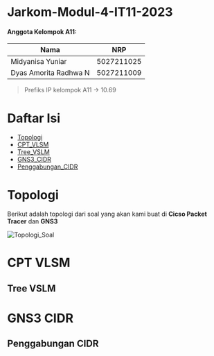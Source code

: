 # Jarkom-Modul-4-IT11-2023

#### Anggota Kelompok A11:

| Nama                   | NRP        |
| ---------------------- | ---------- |
| Midyanisa Yuniar       | 5027211025 |
| Dyas Amorita Radhwa N  | 5027211009 |

> Prefiks IP kelompok A11 -> 10.69

# Daftar Isi
* [Topologi](#Topologi)
* [CPT_VLSM](#CPTVLSM)
* [Tree_VSLM](#TreeVSLM)
* [GNS3_CIDR](#GNS3CIDR)
* [Penggabungan_CIDR](#PenggabunganCIDR)
  
# Topologi
Berikut adalah topologi dari soal yang akan kami buat di **Cicso Packet Tracer** dan **GNS3**

![Topologi_Soal](https://github.com/Yuniarrr/Jarkom-Modul-4-IT11-2023/assets/107184933/1a020418-2d0c-44a6-8c17-94a103bcaeb1)

# CPT VLSM

## Tree VSLM

# GNS3 CIDR


## Penggabungan CIDR
